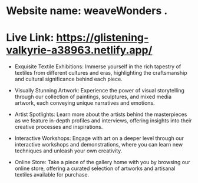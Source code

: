 
# Website name: weaveWonders .
# Live Link: https://glistening-valkyrie-a38963.netlify.app/

- Exquisite Textile Exhibitions: Immerse yourself in the rich tapestry of textiles from different cultures and eras, highlighting the craftsmanship and cultural significance behind each piece.

- Visually Stunning Artwork: Experience the power of visual storytelling through our collection of paintings, sculptures, and mixed media artwork, each conveying unique narratives and emotions.

- Artist Spotlights: Learn more about the artists behind the masterpieces as we feature in-depth profiles and interviews, offering insights into their creative processes and inspirations.


- Interactive Workshops: Engage with art on a deeper level through our interactive workshops and demonstrations, where you can learn new techniques and unleash your own creativity.

- Online Store: Take a piece of the gallery home with you by browsing our online store, offering a curated selection of artworks and artisanal textiles available for purchase.